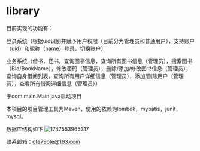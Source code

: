 # library

目前实现的功能有：

登录系统（根据uid识别并赋予用户权限（目前分为管理员和普通用户），支持账户（uid）和昵称（name）登录，切换账户）

业务系统（借书，还书，查询图书信息，查询所有图书信息（管理员），搜索图书（Bid/BookName），修改密码（管理员），删除/添加/修改图书信息（管理员），查询自身借阅列表，查询所有用户详细信息（管理员），添加/删除用户（管理员），查看所有借阅详细信息（管理员））

于com.main.Main.java启动项目

本项目的项目管理工具为Maven，使用的依赖为lombok，mybatis，junit，mysql。

数据库结构如下
![1747553965317](https://github.com/user-attachments/assets/35889bc1-28ca-458e-9603-ee5a8d084f95)

联系邮箱：ote79ote@163.com

